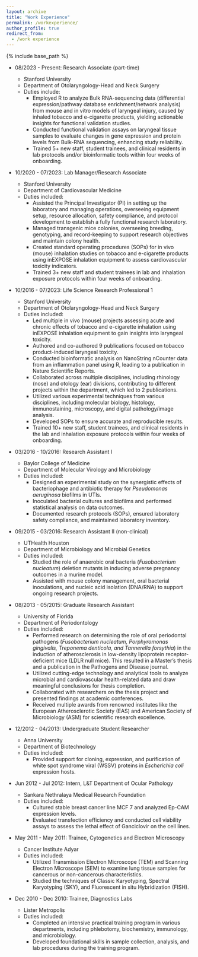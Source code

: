 ```yaml
---
layout: archive
title: "Work Experience"
permalink: /workexperience/
author_profile: true
redirect_from:
  - /work experience
---
```


{% include base_path %}

* 08/2023 - Present: Research Associate (part-time)
  * Stanford University
  * Department of Otolaryngology-Head and Neck Surgery
  * Duties include:
    - Employed R to analyze Bulk RNA-sequencing data (differential expression/pathway database enrichment/network analysis) from mouse and in vitro models of laryngeal injury, caused by inhaled tobacco and e-cigarette products, yielding actionable insights for functional validation studies.
    - Conducted functional validation assays on laryngeal tissue samples to evaluate changes in gene expression and protein levels from Bulk-RNA sequencing, enhancing study reliability.
    - Trained 5+ new staff, student trainees, and clinical residents in lab protocols and/or bioinformatic tools within four weeks of onboarding.

* 10/2020 - 07/2023: Lab Manager/Research Associate
  * Stanford University
  * Department of Cardiovascular Medicine
  * Duties included:
    - Assisted the Principal Investigator (PI) in setting up the laboratory and managing operations, overseeing equipment setup, resource allocation, safety compliance, and protocol development to establish a fully functional research laboratory.
    - Managed transgenic mice colonies, overseeing breeding, genotyping, and record-keeping to support research objectives and maintain colony health.
    - Created standard operating procedures (SOPs) for in vivo (mouse) inhalation studies on tobacco and e-cigarette products using inEXPOSE inhalation equipment to assess cardiovascular toxicity indicators.
    - Trained 3+ new staff and student trainees in lab and inhalation exposure protocols within four weeks of onboarding.

* 10/2016 - 07/2023: Life Science Research Professional 1
  * Stanford University
  * Department of Otolaryngology-Head and Neck Surgery
  * Duties included:
    - Led multiple in vivo (mouse) projects assessing acute and chronic effects of tobacco and e-cigarette inhalation using inEXPOSE inhalation equipment to gain insights into laryngeal toxicity.
    - Authored and co-authored 9 publications focused on tobacco product-induced laryngeal toxicity.
    - Conducted bioinformatic analysis on NanoString nCounter data from an inflammation panel using R, leading to a publication in Nature Scientific Reports.
    - Collaborated across multiple disciplines, including rhinology (nose) and otology (ear) divisions, contributing to different projects within the department, which led to 2 publications.
    - Utilized various experimental techniques from various disciplines, including molecular biology, histology, immunostaining, microscopy, and digital pathology/image analysis.
    - Developed SOPs to ensure accurate and reproducible results.
    - Trained 10+ new staff, student trainees, and clinical residents in the lab and inhalation exposure protocols within four weeks of onboarding.

* 03/2016 - 10/2016: Research Assistant I
  * Baylor College of Medicine
  * Department of Molecular Virology and Microbiology
  * Duties included:
    - Designed an experimental study on the synergistic effects of bacteriophage and antibiotic therapy for *Pseudomonas aeruginosa* biofilms in UTIs.
    - Inoculated bacterial cultures and biofilms and performed statistical analysis on data outcomes.
    - Documented research protocols (SOPs), ensured laboratory safety compliance, and maintained laboratory inventory.

* 09/2015 - 03/2016: Research Assistant II (non-clinical)
  * UTHealth Houston
  * Department of Microbiology and Microbial Genetics
  * Duties included:
    - Studied the role of anaerobic oral bacteria (*Fusobacterium nucleatum*) deletion mutants in inducing adverse pregnancy outcomes in a murine model.
    - Assisted with mouse colony management, oral bacterial inoculations, and nucleic acid isolation (DNA/RNA) to support ongoing research projects.

* 08/2013 - 05/2015: Graduate Research Assistant
  * University of Florida
  * Department of Periodontology
  * Duties included:
    - Performed research on determining the role of oral periodontal pathogens (*Fusobacterium nucleatum, Porphyromonas gingivalis, Treponema denticola, and Tannerella forsythia*) in the induction of atherosclerosis in low-density lipoprotein receptor-deficient mice (LDLR null mice). This resulted in a Master’s thesis and a publication in the Pathogens and Disease journal.
    - Utilized cutting-edge technology and analytical tools to analyze microbial and cardiovascular health-related data and draw meaningful conclusions for thesis completion.
    - Collaborated with researchers on the thesis project and presented findings at academic conferences.
    - Received multiple awards from renowned institutes like the European Atherosclerotic Society (EAS) and American Society of Microbiology (ASM) for scientific research excellence.

* 12/2012 - 04/2013: Undergraduate Student Researcher
  * Anna University
  * Department of Biotechnology
  * Duties included:
    - Provided support for cloning, expression, and purification of white spot syndrome viral (WSSV) proteins in *Escherichia coli* expression hosts.

* Jun 2012 - Jul 2012: Intern, L&T Department of Ocular Pathology
  * Sankara Nethralaya Medical Research Foundation
  * Duties included:
    - Cultured stable breast cancer line MCF 7 and analyzed Ep-CAM expression levels.
    - Evaluated transfection efficiency and conducted cell viability assays to assess the lethal effect of Ganciclovir on the cell lines.

* May 2011 - May 2011: Trainee, Cytogenetics and Electron Microscopy
  * Cancer Institute Adyar
  * Duties included:
    - Utilized Transmission Electron Microscope (TEM) and Scanning Electron Microscope (SEM) to examine lung tissue samples for cancerous or non-cancerous characteristics.
    - Studied the techniques of Classic Karyotyping, Spectral Karyotyping (SKY), and Fluorescent in situ Hybridization (FISH).

* Dec 2010 - Dec 2010: Trainee, Diagnostics Labs
  * Lister Metropolis
  * Duties included:
    - Completed an intensive practical training program in various departments, including phlebotomy, biochemistry, immunology, and microbiology.
    - Developed foundational skills in sample collection, analysis, and lab procedures during the training program.
